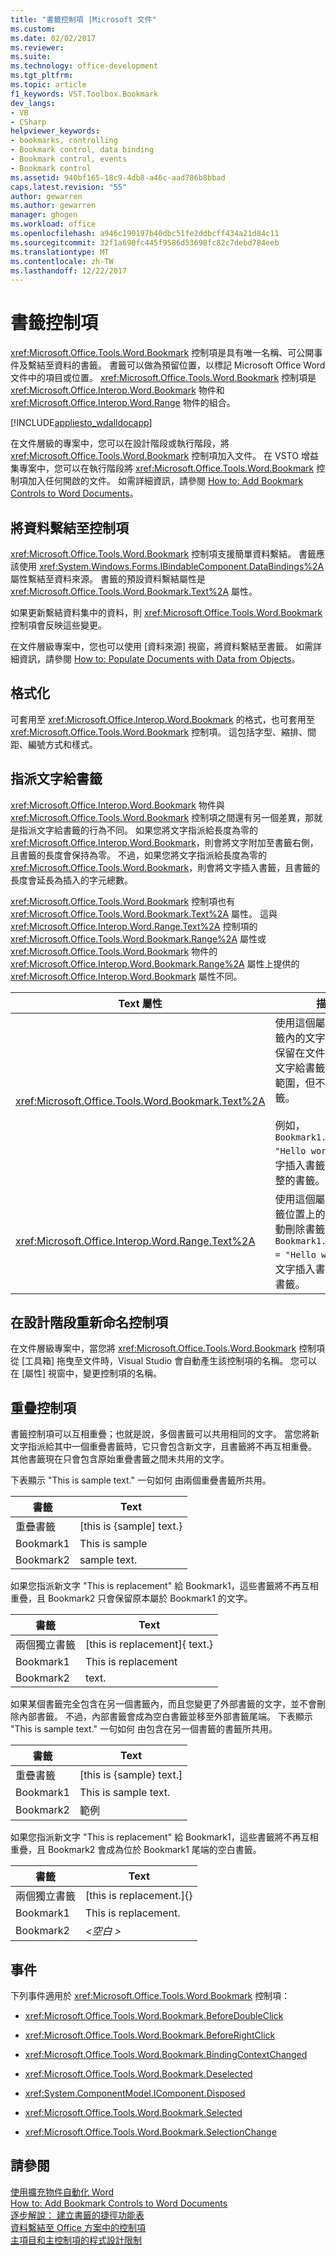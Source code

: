 ```yaml
---
title: "書籤控制項 |Microsoft 文件"
ms.custom: 
ms.date: 02/02/2017
ms.reviewer: 
ms.suite: 
ms.technology: office-development
ms.tgt_pltfrm: 
ms.topic: article
f1_keywords: VST.Toolbox.Bookmark
dev_langs:
- VB
- CSharp
helpviewer_keywords:
- bookmarks, controlling
- Bookmark control, data binding
- Bookmark control, events
- Bookmark control
ms.assetid: 940bf165-18c9-4db8-a46c-aad786b8bbad
caps.latest.revision: "55"
author: gewarren
ms.author: gewarren
manager: ghogen
ms.workload: office
ms.openlocfilehash: a946c190197b40dbc51fe2ddbcff434a21d84c11
ms.sourcegitcommit: 32f1a690fc445f9586d53698fc82c7debd784eeb
ms.translationtype: MT
ms.contentlocale: zh-TW
ms.lasthandoff: 12/22/2017
---
```

# <a name="bookmark-control"></a>書籤控制項
  <xref:Microsoft.Office.Tools.Word.Bookmark> 控制項是具有唯一名稱、可公開事件及繫結至資料的書籤。 書籤可以做為預留位置，以標記 Microsoft Office Word 文件中的項目或位置。 <xref:Microsoft.Office.Tools.Word.Bookmark> 控制項是 <xref:Microsoft.Office.Interop.Word.Bookmark> 物件和 <xref:Microsoft.Office.Interop.Word.Range> 物件的組合。  
  
 [!INCLUDE[appliesto_wdalldocapp](../vsto/includes/appliesto-wdalldocapp-md.md)]  
  
 在文件層級的專案中，您可以在設計階段或執行階段，將 <xref:Microsoft.Office.Tools.Word.Bookmark> 控制項加入文件。 在 VSTO 增益集專案中，您可以在執行階段將 <xref:Microsoft.Office.Tools.Word.Bookmark> 控制項加入任何開啟的文件。 如需詳細資訊，請參閱 [How to: Add Bookmark Controls to Word Documents](../vsto/how-to-add-bookmark-controls-to-word-documents.md)。  
  
## <a name="binding-data-to-the-control"></a>將資料繫結至控制項  
 <xref:Microsoft.Office.Tools.Word.Bookmark> 控制項支援簡單資料繫結。 書籤應該使用 <xref:System.Windows.Forms.IBindableComponent.DataBindings%2A> 屬性繫結至資料來源。 書籤的預設資料繫結屬性是 <xref:Microsoft.Office.Tools.Word.Bookmark.Text%2A> 屬性。  
  
 如果更新繫結資料集中的資料，則 <xref:Microsoft.Office.Tools.Word.Bookmark> 控制項會反映這些變更。  
  
 在文件層級專案中，您也可以使用 [資料來源]  視窗，將資料繫結至書籤。 如需詳細資訊，請參閱 [How to: Populate Documents with Data from Objects](../vsto/how-to-populate-documents-with-data-from-objects.md)。  
  
## <a name="formatting"></a>格式化  
 可套用至 <xref:Microsoft.Office.Interop.Word.Bookmark> 的格式，也可套用至 <xref:Microsoft.Office.Tools.Word.Bookmark> 控制項。 這包括字型、縮排、間距、編號方式和樣式。  
  
## <a name="assigning-text-to-the-bookmark"></a>指派文字給書籤  
 <xref:Microsoft.Office.Interop.Word.Bookmark> 物件與 <xref:Microsoft.Office.Tools.Word.Bookmark> 控制項之間還有另一個差異，那就是指派文字給書籤的行為不同。 如果您將文字指派給長度為零的 <xref:Microsoft.Office.Interop.Word.Bookmark>，則會將文字附加至書籤右側，且書籤的長度會保持為零。 不過，如果您將文字指派給長度為零的 <xref:Microsoft.Office.Tools.Word.Bookmark>，則會將文字插入書籤，且書籤的長度會延長為插入的字元總數。  
  
 <xref:Microsoft.Office.Tools.Word.Bookmark> 控制項也有 <xref:Microsoft.Office.Tools.Word.Bookmark.Text%2A> 屬性。 這與 <xref:Microsoft.Office.Interop.Word.Range.Text%2A> 控制項的 <xref:Microsoft.Office.Tools.Word.Bookmark.Range%2A> 屬性或 <xref:Microsoft.Office.Tools.Word.Bookmark> 物件的 <xref:Microsoft.Office.Interop.Word.Bookmark.Range%2A> 屬性上提供的 <xref:Microsoft.Office.Interop.Word.Bookmark> 屬性不同。  
  
|Text 屬性|描述|  
|-------------------|-----------------|  
|<xref:Microsoft.Office.Tools.Word.Bookmark.Text%2A>|使用這個屬性可顯示書籤內的文字，並將書籤保留在文件上。 指派文字給書籤會擴充書籤範圍，但不會刪除書籤。<br /><br /> 例如， `Bookmark1.Text = "Hello world"` 會將文字插入書籤，並保留完整的書籤。|  
|<xref:Microsoft.Office.Interop.Word.Range.Text%2A>|使用這個屬性可顯示書籤位置上的文字，並自動刪除書籤。 例如， `Bookmark1.Range.Text = "Hello world"` 會將文字插入書籤，並刪除書籤。|  
  
## <a name="renaming-the-control-at-design-time"></a>在設計階段重新命名控制項  
 在文件層級專案中，當您將 <xref:Microsoft.Office.Tools.Word.Bookmark> 控制項從 [工具箱]  拖曳至文件時，Visual Studio 會自動產生該控制項的名稱。 您可以在 [屬性]  視窗中，變更控制項的名稱。  
  
## <a name="overlapping-controls"></a>重疊控制項  
 書籤控制項可以互相重疊；也就是說，多個書籤可以共用相同的文字。 當您將新文字指派給其中一個重疊書籤時，它只會包含新文字，且書籤將不再互相重疊。 其他書籤現在只會包含原始重疊書籤之間未共用的文字。  
  
 下表顯示 "This is sample text." 一句如何 由兩個重疊書籤所共用。  
  
|書籤|Text|  
|--------------|----------|  
|重疊書籤|[this is {sample] text.}|  
|Bookmark1|This is sample|  
|Bookmark2|sample text.|  
  
 如果您指派新文字 "This is replacement" 給 Bookmark1，這些書籤將不再互相重疊，且 Bookmark2 只會保留原本屬於 Bookmark1 的文字。  
  
|書籤|Text|  
|--------------|----------|  
|兩個獨立書籤|[this is replacement]{ text.}|  
|Bookmark1|This is replacement|  
|Bookmark2|text.|  
  
 如果某個書籤完全包含在另一個書籤內，而且您變更了外部書籤的文字，並不會刪除內部書籤。 不過，內部書籤會成為空白書籤並移至外部書籤尾端。 下表顯示 "This is sample text." 一句如何 由包含在另一個書籤的書籤所共用。  
  
|書籤|Text|  
|--------------|----------|  
|重疊書籤|[this is {sample} text.]|  
|Bookmark1|This is sample text.|  
|Bookmark2|範例|  
  
 如果您指派新文字 "This is replacement" 給 Bookmark1，這些書籤將不再互相重疊，且 Bookmark2 會成為位於 Bookmark1 尾端的空白書籤。  
  
|書籤|Text|  
|--------------|----------|  
|兩個獨立書籤|[this is replacement.]{}|  
|Bookmark1|This is replacement.|  
|Bookmark2|*\<空白 >*|  
  
## <a name="events"></a>事件  
 下列事件適用於 <xref:Microsoft.Office.Tools.Word.Bookmark> 控制項：  
  
-   <xref:Microsoft.Office.Tools.Word.Bookmark.BeforeDoubleClick>  
  
-   <xref:Microsoft.Office.Tools.Word.Bookmark.BeforeRightClick>  
  
-   <xref:Microsoft.Office.Tools.Word.Bookmark.BindingContextChanged>  
  
-   <xref:Microsoft.Office.Tools.Word.Bookmark.Deselected>  
  
-   <xref:System.ComponentModel.IComponent.Disposed>  
  
-   <xref:Microsoft.Office.Tools.Word.Bookmark.Selected>  
  
-   <xref:Microsoft.Office.Tools.Word.Bookmark.SelectionChange>  
  
## <a name="see-also"></a>請參閱  
 [使用擴充物件自動化 Word](../vsto/automating-word-by-using-extended-objects.md)   
 [How to: Add Bookmark Controls to Word Documents](../vsto/how-to-add-bookmark-controls-to-word-documents.md)   
 [逐步解說： 建立書籤的捷徑功能表](../vsto/walkthrough-creating-shortcut-menus-for-bookmarks.md)   
 [資料繫結至 Office 方案中的控制項](../vsto/binding-data-to-controls-in-office-solutions.md)   
 [主項目和主控制項的程式設計限制](../vsto/programmatic-limitations-of-host-items-and-host-controls.md)  
  
  